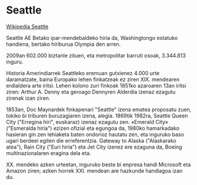 # Seattle

[Wikipedia Seattle](https://eu.wikipedia.org/wiki/Seattle)

Seattle AE Betako ipar-mendebaldeko hiria da, Washingtongo estatuko handiena, bertako hiriburua Olympia den arren.

2009an 602.000 biztanle zituen, eta metropolitar barruti osoak, 3.344.813 inguru.

Historia
Amerindiarrek Seattleko eremuan gutxienez 4.000 urte daramatzate, baina Europako lehen finkatzeak ez ziren XIX. mendearen erdialdera arte iritsi.
Lehen kolono zuri finkoak 1851ko azaroaren 13an iritsi ziren: Arthur A. Denny eta geroago Dennyren Alderdia izenaz ezagutu zirenak izan ziren.

1853an, Doc Maynardek finkapenari "Seattle" izena ematea proposatu zuen, tokiko bi triburen buruzagiaren izena, alegia. 1869tik 1982ra, Seattle Queen City
("Erregina hiri", euskaraz) izenaz ezagutu zen. «Emerald City» ("Esmeralda hiria") ezizen ofizial eta egungoa da, 1980ko hamarkadako hasieran gin zen lehiaketa
baten ondorioz hautatu zen, eta inguruko baso ugari berdeei egiten die erreferentzia. Gateway to Alaska ("Alaskarako atea"), Rain City ("Euri hiria") eta
Jet City izenez ere ezaguna da, Boeing multinazionalaren eragina dela eta.

XX. mendeko azken urteetan, inguruko beste bi enpresa handi Microsoft eta Amazon ziren; azken horrek XXI. mendean are hazkunde handiagoa izan du.

<!---
codetypo:locale eu,en
codetypo:words Seattle Queen Rain Emerald Denny Olympia Maynardek Dennyren Alaskarako

codetypo:words # Possibly correct words
codetypo:ignore handiena finkatzeak zirenak urteetan handiagoa
--->
